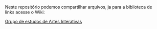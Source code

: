 Neste repositório podemos compartilhar arquivos, ja para a biblioteca de links acesse o Wiki:

[Grupo de estudos de Artes Interativas](https://github.com/GrupoDeArtesInterativas/GameDev/wiki/Grupo-de-Estudos-de-Artes-Interativas)
